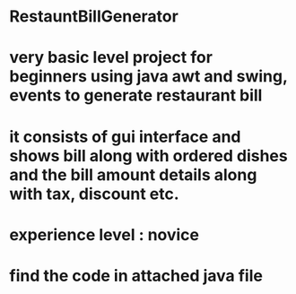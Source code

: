 # RestauntBillGenerator
# very basic level project for beginners using java awt and swing, events to generate restaurant bill
# it consists of gui interface and shows bill along with ordered dishes and the bill amount details along with tax, discount etc.
# experience level : novice
# find the code in attached java file
